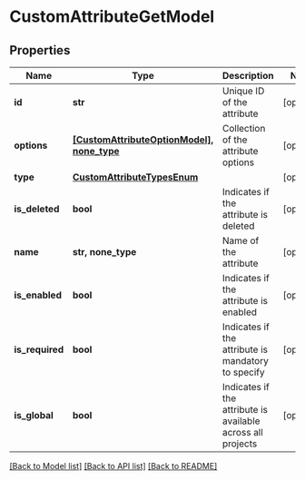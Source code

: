 # CustomAttributeGetModel


## Properties
Name | Type | Description | Notes
------------ | ------------- | ------------- | -------------
**id** | **str** | Unique ID of the attribute | [optional] 
**options** | [**[CustomAttributeOptionModel], none_type**](CustomAttributeOptionModel.md) | Collection of the attribute options | [optional] 
**type** | [**CustomAttributeTypesEnum**](CustomAttributeTypesEnum.md) |  | [optional] 
**is_deleted** | **bool** | Indicates if the attribute is deleted | [optional] 
**name** | **str, none_type** | Name of the attribute | [optional] 
**is_enabled** | **bool** | Indicates if the attribute is enabled | [optional] 
**is_required** | **bool** | Indicates if the attribute is mandatory to specify | [optional] 
**is_global** | **bool** | Indicates if the attribute is available across all projects | [optional] 

[[Back to Model list]](../README.md#documentation-for-models) [[Back to API list]](../README.md#documentation-for-api-endpoints) [[Back to README]](../README.md)



